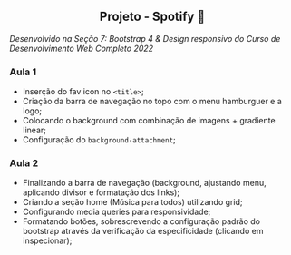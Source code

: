 <div align="center">
<h2>Projeto - Spotify 🎵</h2>
</div>

_Desenvolvido na Seção 7: Bootstrap 4 & Design responsivo do Curso de Desenvolvimento Web Completo 2022_

### Aula 1

- Inserção do fav icon no `<title>`;
- Criação da barra de navegação no topo com o menu hamburguer e a logo;
- Colocando o background com combinação de imagens + gradiente linear;
- Configuração do `background-attachment`;

### Aula 2

- Finalizando a barra de navegação (background, ajustando menu, aplicando divisor e formatação dos links);
- Criando a seção home (Música para todos) utilizando grid;
- Configurando media queries para responsividade;
- Formatando botões, sobrescrevendo a configuração padrão do bootstrap através da verificação da especificidade (clicando em inspecionar);
